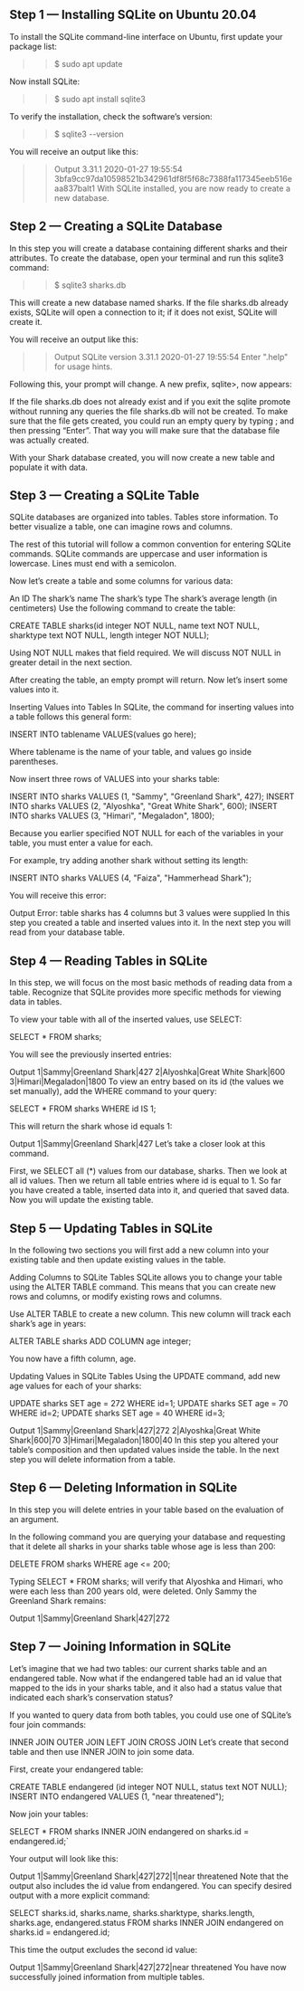 ## Step 1 — Installing SQLite on Ubuntu 20.04
To install the SQLite command-line interface on Ubuntu, first update your package list:

>> $ sudo apt update
 
Now install SQLite:

>> $ sudo apt install sqlite3
 
To verify the installation, check the software’s version:

>> $ sqlite3 --version
 
You will receive an output like this:

>> Output
>> 3.31.1 2020-01-27 19:55:54 3bfa9cc97da10598521b342961df8f5f68c7388fa117345eeb516eaa837balt1
>> With SQLite installed, you are now ready to create a new database.

## Step 2 — Creating a SQLite Database
In this step you will create a database containing different sharks and their attributes. To create the database, open your terminal and run this sqlite3 command:

>> $ sqlite3 sharks.db
 
This will create a new database named sharks. If the file sharks.db already exists, SQLite will open a connection to it; if it does not exist, SQLite will create it.

You will receive an output like this:

>> Output
>> SQLite version 3.31.1 2020-01-27 19:55:54
>> Enter ".help" for usage hints.

Following this, your prompt will change. A new prefix, sqlite>, now appears:


 
If the file sharks.db does not already exist and if you exit the sqlite promote without running any queries the file sharks.db will not be created. To make sure that the file gets created, you could run an empty query by typing ; and then pressing “Enter”. That way you will make sure that the database file was actually created.

With your Shark database created, you will now create a new table and populate it with data.

## Step 3 — Creating a SQLite Table
SQLite databases are organized into tables. Tables store information. To better visualize a table, one can imagine rows and columns.

The rest of this tutorial will follow a common convention for entering SQLite commands. SQLite commands are uppercase and user information is lowercase. Lines must end with a semicolon.

Now let’s create a table and some columns for various data:

An ID
The shark’s name
The shark’s type
The shark’s average length (in centimeters)
Use the following command to create the table:

CREATE TABLE sharks(id integer NOT NULL, name text NOT NULL, sharktype text NOT NULL, length integer NOT NULL);
 
Using NOT NULL makes that field required. We will discuss NOT NULL in greater detail in the next section.

After creating the table, an empty prompt will return. Now let’s insert some values into it.

Inserting Values into Tables
In SQLite, the command for inserting values into a table follows this general form:

INSERT INTO tablename VALUES(values go here);
 
Where tablename is the name of your table, and values go inside parentheses.

Now insert three rows of VALUES into your sharks table:

INSERT INTO sharks VALUES (1, "Sammy", "Greenland Shark", 427);
INSERT INTO sharks VALUES (2, "Alyoshka", "Great White Shark", 600);
INSERT INTO sharks VALUES (3, "Himari", "Megaladon", 1800);
 
Because you earlier specified NOT NULL for each of the variables in your table, you must enter a value for each.

For example, try adding another shark without setting its length:

INSERT INTO sharks VALUES (4, "Faiza", "Hammerhead Shark");
 
You will receive this error:

Output
Error: table sharks has 4 columns but 3 values were supplied
In this step you created a table and inserted values into it. In the next step you will read from your database table.

## Step 4 — Reading Tables in SQLite
In this step, we will focus on the most basic methods of reading data from a table. Recognize that SQLite provides more specific methods for viewing data in tables.

To view your table with all of the inserted values, use SELECT:

SELECT * FROM sharks;
 
You will see the previously inserted entries:

Output
1|Sammy|Greenland Shark|427
2|Alyoshka|Great White Shark|600
3|Himari|Megaladon|1800
To view an entry based on its id (the values we set manually), add the WHERE command to your query:

SELECT * FROM sharks WHERE id IS 1;
 
This will return the shark whose id equals 1:

Output
1|Sammy|Greenland Shark|427
Let’s take a closer look at this command.

First, we SELECT all (*) values from our database, sharks.
Then we look at all id values.
Then we return all table entries where id is equal to 1.
So far you have created a table, inserted data into it, and queried that saved data. Now you will update the existing table.

## Step 5 — Updating Tables in SQLite
In the following two sections you will first add a new column into your existing table and then update existing values in the table.

Adding Columns to SQLite Tables
SQLite allows you to change your table using the ALTER TABLE command. This means that you can create new rows and columns, or modify existing rows and columns.

Use ALTER TABLE to create a new column. This new column will track each shark’s age in years:

ALTER TABLE sharks ADD COLUMN age integer;
 
You now have a fifth column, age.

Updating Values in SQLite Tables
Using the UPDATE command, add new age values for each of your sharks:

UPDATE sharks SET age = 272 WHERE id=1;
UPDATE sharks SET age = 70 WHERE id=2;
UPDATE sharks SET age = 40 WHERE id=3;
 
Output
1|Sammy|Greenland Shark|427|272
2|Alyoshka|Great White Shark|600|70
3|Himari|Megaladon|1800|40
In this step you altered your table’s composition and then updated values inside the table. In the next step you will delete information from a table.

## Step 6 — Deleting Information in SQLite
In this step you will delete entries in your table based on the evaluation of an argument.

In the following command you are querying your database and requesting that it delete all sharks in your sharks table whose age is less than 200:

DELETE FROM sharks WHERE age <= 200;
 
Typing SELECT * FROM sharks; will verify that Alyoshka and Himari, who were each less than 200 years old, were deleted. Only Sammy the Greenland Shark remains:

Output
1|Sammy|Greenland Shark|427|272

## Step 7 — Joining Information in SQLite
Let’s imagine that we had two tables: our current sharks table and an endangered table. Now what if the endangered table had an id value that mapped to the ids in your sharks table, and it also had a status value that indicated each shark’s conservation status?

If you wanted to query data from both tables, you could use one of SQLite’s four join commands:

INNER JOIN
OUTER JOIN
LEFT JOIN
CROSS JOIN
Let’s create that second table and then use INNER JOIN to join some data.

First, create your endangered table:

CREATE TABLE endangered (id integer NOT NULL, status text NOT NULL);
INSERT INTO endangered VALUES (1,  "near threatened");
 
Now join your tables:

SELECT * FROM sharks INNER JOIN endangered on sharks.id = endangered.id;`
 
Your output will look like this:

Output
1|Sammy|Greenland Shark|427|272|1|near threatened
Note that the output also includes the id value from endangered. You can specify desired output with a more explicit command:

SELECT sharks.id, sharks.name, sharks.sharktype, sharks.length, sharks.age, endangered.status FROM sharks INNER JOIN endangered on sharks.id = endangered.id;
 
This time the output excludes the second id value:

Output
1|Sammy|Greenland Shark|427|272|near threatened
You have now successfully joined information from multiple tables.

